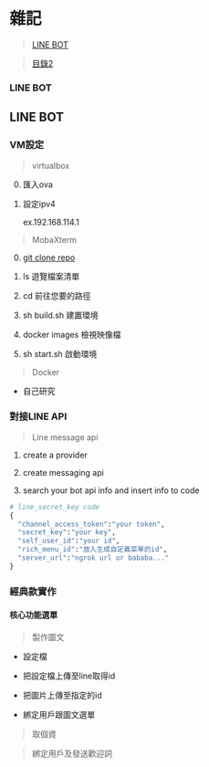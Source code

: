 # 雜記

> [LINE BOT](#1)

> [目錄2](#2)

<h3 id="1">LINE BOT</h3>

## LINE BOT

### VM設定

> virtualbox

0. 匯入ova

1. 設定ipv4

    ex.192.168.114.1

> MobaXterm

0. [git clone repo](https://github.com/BingHongLi/line_chat_bot_tutorial)

1. ls 遊覽檔案清單

2. cd 前往您要的路徑

3. sh build.sh 建置環境

4. docker images 檢視映像檔

4. sh start.sh 啟動環境

> Docker 

* 自己研究

### 對接LINE API 

> Line message api

1. create a provider

2. create messaging api

3. search your bot api info and insert info to code 

```python
# line_secret_key code
{
  "channel_access_token":"your token",
  "secret_key":"your key",
  "self_user_id":"your id",
  "rich_menu_id":"放入生成自定義菜單的id",
  "server_url":"ngrok url or bababa..."
}
```

### 經典款實作

#### 核心功能選單

 > 製作圖文
 
 * 設定檔
 
 * 把設定檔上傳至line取得id
 
 * 把圖片上傳至指定的id
 
 * 綁定用戶跟圖文選單

> 取個資

> 綁定用戶及發送歡迎詞
